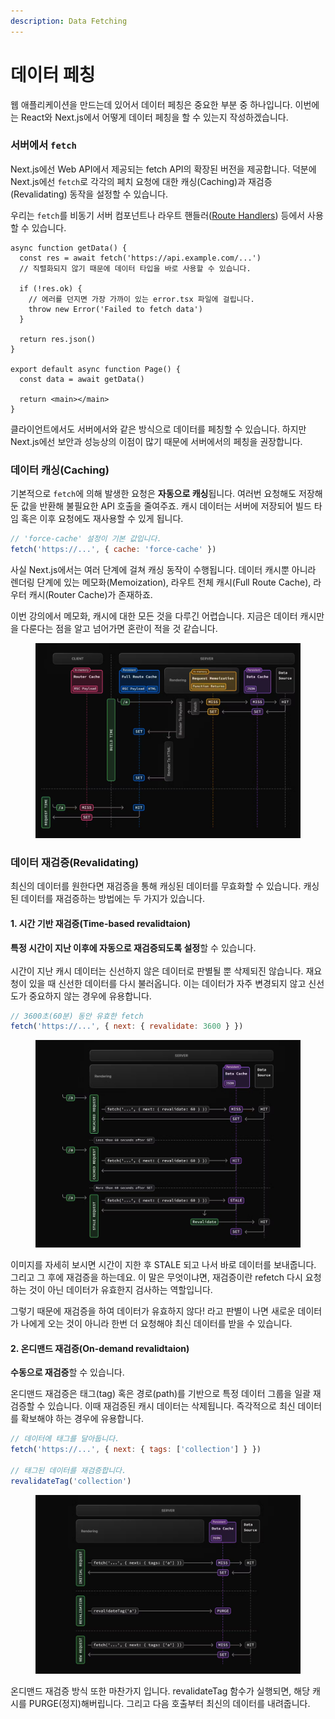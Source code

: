 ```yaml
---
description: Data Fetching
---
```


# 데이터 페칭

웹 애플리케이션을 만드는데 있어서 데이터 페칭은 중요한 부분 중 하나입니다. 이번에는 React와 Next.js에서 어떻게 데이터 페칭을 할 수 있는지 작성하겠습니다.



### 서버에서 `fetch`

Next.js에선 Web API에서 제공되는 fetch API의 확장된 버전을 제공합니다. 덕분에 Next.js에선 `fetch`로 각각의 페치 요청에 대한 캐싱(Caching)과 재검증(Revalidating) 동작을 설정할 수 있습니다.&#x20;

우리는 `fetch`를 비동기 서버 컴포넌트나 라우트 핸들러([Route Handlers](https://nextjs.org/docs/app/building-your-application/routing/route-handlers)) 등에서 사용할 수 있습니다.

```tsx
async function getData() {
  const res = await fetch('https://api.example.com/...')
  // 직렬화되지 않기 때문에 데이터 타입을 바로 사용할 수 있습니다.
 
  if (!res.ok) {
    // 에러를 던지면 가장 가까이 있는 error.tsx 파일에 걸립니다.
    throw new Error('Failed to fetch data')
  }
 
  return res.json()
}
 
export default async function Page() {
  const data = await getData()
 
  return <main></main>
}
```

클라이언트에서도 서버에서와 같은 방식으로 데이터를 페칭할 수 있습니다. 하지만 Next.js에선 보안과 성능상의 이점이 많기 때문에 서버에서의 페칭을 권장합니다.



### 데이터 캐싱(Caching)

기본적으로 `fetch`에 의해 발생한 요청은 **자동으로 캐싱**됩니다. 여러번 요청해도 저장해둔 값을 반환해 불필요한 API 호출을 줄여주죠. 캐시 데이터는 서버에 저장되어 빌드 타임 혹은 이후 요청에도 재사용할 수 있게 됩니다.

```javascript
// 'force-cache' 설정이 기본 값입니다.
fetch('https://...', { cache: 'force-cache' })
```

사실 Next.js에서는 여러 단계에 걸쳐 캐싱 동작이 수행됩니다. 데이터 캐시뿐 아니라 렌더링 단계에 있는 메모화(Memoization), 라우트 전체 캐시(Full Route Cache), 라우터 캐시(Router Cache)가 존재하죠.

이번 강의에서 메모화, 캐시에 대한 모든 것을 다루긴 어렵습니다. 지금은 데이터 캐시만을 다룬다는 점을 알고 넘어가면 혼란이 적을 것 같습니다.

<figure><img src="../../../.gitbook/assets/image.png" alt=""><figcaption></figcaption></figure>

### 데이터 재검증(Revalidating)

최신의 데이터를 원한다면 재검증을 통해 캐싱된 데이터를 무효화할 수 있습니다. 캐싱된 데이터를 재검증하는 방법에는 두 가지가 있습니다.

#### 1. 시간 기반 재검증(Time-based revalidtaion)

**특정 시간이 지난 이후에 자동으로 재검증되도록 설정**할 수 있습니다. \
\
시간이 지난 캐시 데이터는 신선하지 않은 데이터로 판별될 뿐 삭제되진 않습니다. 재요청이 있을 때 신선한 데이터를 다시 불러옵니다. 이는 데이터가 자주 변경되지 않고 신선도가 중요하지 않는 경우에 유용합니다.

```javascript
// 3600초(60분) 동안 유효한 fetch
fetch('https://...', { next: { revalidate: 3600 } })
```

<figure><img src="../../../.gitbook/assets/image (1).png" alt=""><figcaption></figcaption></figure>

이미지를 자세히 보시면 시간이 지한 후 STALE 되고 나서 바로 데이터를 보내줍니다. 그리고 그 후에 재검증을 하는데요. 이 말은 무엇이냐면, 재검증이란 refetch 다시 요청하는 것이 아닌 데이터가 유효한지 검사하는 역할입니다.&#x20;

그렇기 때문에 재검증을 하여 데이터가 유효하지 않다! 라고 판별이 나면 새로운 데이터가 나에게 오는 것이 아니라 한번 더 요청해야 최신 데이터를 받을 수 있습니다.

#### 2. 온디맨드 재검증(On-demand revalidtaion)

**수동으로 재검증**할 수 있습니다.&#x20;

온디맨드 재검증은 태그(tag) 혹은 경로(path)를 기반으로 특정 데이터 그룹을 일괄 재검증할 수 있습니다. 이때 재검증된 캐시 데이터는 삭제됩니다. 즉각적으로 최신 데이터를 확보해야 하는 경우에 유용합니다.

```javascript
// 데이터에 태그를 달아둡니다.
fetch('https://...', { next: { tags: ['collection'] } })

// 태그된 데이터를 재검증합니다.
revalidateTag('collection')
```

<figure><img src="../../../.gitbook/assets/image (2).png" alt=""><figcaption></figcaption></figure>

온디맨드 재검증 방식 또한 마찬가지 입니다. revalidateTag 함수가 실행되면, 해당 캐시를 PURGE(정지)해버립니다. 그리고 다음 호출부터 최신의 데이터를 내려줍니다.
